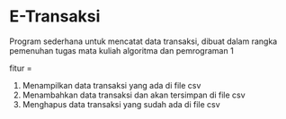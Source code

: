 # E-Transaksi
Program sederhana untuk mencatat data transaksi, dibuat dalam rangka pemenuhan tugas mata kuliah algoritma dan pemrograman 1

fitur =
1. Menampilkan data transaksi yang ada di file csv
2. Menambahkan data transaksi dan akan tersimpan di file csv
3. Menghapus data transaksi yang sudah ada di file csv

